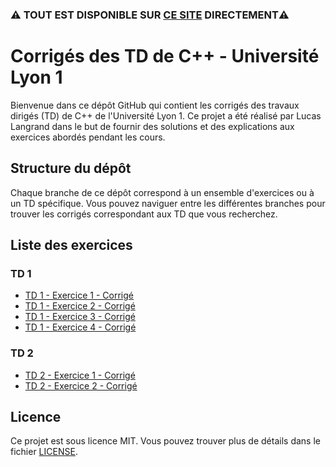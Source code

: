 ### ⚠️ TOUT EST DISPONIBLE SUR [CE SITE](https://lgrndev.github.io/) DIRECTEMENT⚠️

# Corrigés des TD de C++ - Université Lyon 1

Bienvenue dans ce dépôt GitHub qui contient les corrigés des travaux dirigés (TD) de C++ de l'Université Lyon 1. Ce projet a été réalisé par Lucas Langrand dans le but de fournir des solutions et des explications aux exercices abordés pendant les cours.

## Structure du dépôt

Chaque branche de ce dépôt correspond à un ensemble d'exercices ou à un TD spécifique. Vous pouvez naviguer entre les différentes branches pour trouver les corrigés correspondant aux TD que vous recherchez.

## Liste des exercices

### TD 1
- [TD 1 - Exercice 1 - Corrigé](https://github.com/lgrndev/exercices-c-lyon1/tree/TD1E1-solution)
- [TD 1 - Exercice 2 - Corrigé](https://github.com/lgrndev/exercices-c-lyon1/tree/TD1E2-solution)
- [TD 1 - Exercice 3 - Corrigé](https://github.com/lgrndev/exercices-c-lyon1/tree/TD1E3-solution)
- [TD 1 - Exercice 4 - Corrigé](https://github.com/lgrndev/exercices-c-lyon1/tree/TD1E4-solution)


### TD 2
- [TD 2 - Exercice 1 - Corrigé](https://github.com/lgrndev/exercices-c-lyon1/tree/TD2E1-solution)
- [TD 2 - Exercice 2 - Corrigé](https://github.com/lgrndev/exercices-c-lyon1/tree/TD2E2-solution)


## Licence

Ce projet est sous licence MIT. Vous pouvez trouver plus de détails dans le fichier [LICENSE](LICENSE).

